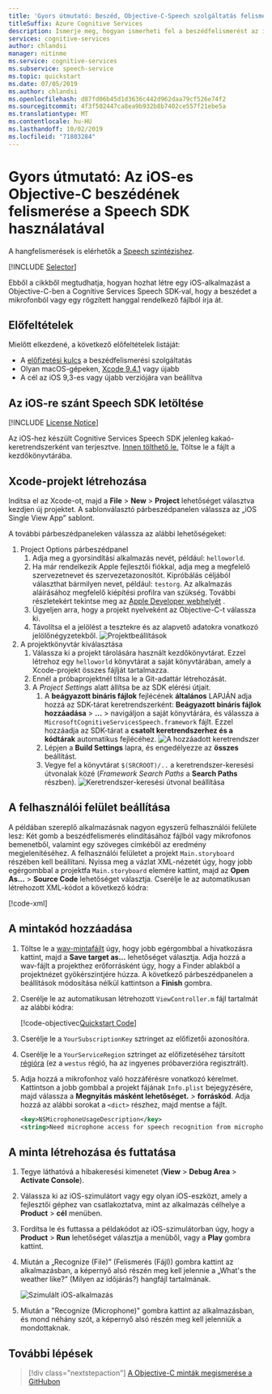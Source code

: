 ```yaml
---
title: 'Gyors útmutató: Beszéd, Objective-C-Speech szolgáltatás felismerése'
titleSuffix: Azure Cognitive Services
description: Ismerje meg, hogyan ismerheti fel a beszédfelismerést az iOS-es Objective-C-ben a Speech SDK használatával
services: cognitive-services
author: chlandsi
manager: nitinme
ms.service: cognitive-services
ms.subservice: speech-service
ms.topic: quickstart
ms.date: 07/05/2019
ms.author: chlandsi
ms.openlocfilehash: d87fd06b45d1d3636c442d962daa79cf526e74f2
ms.sourcegitcommit: 4f3f502447ca8ea9b932b8b7402ce557f21ebe5a
ms.translationtype: MT
ms.contentlocale: hu-HU
ms.lasthandoff: 10/02/2019
ms.locfileid: "71803284"
---
```

# <a name="quickstart-recognize-speech-in-objective-c-on-ios-using-the-speech-sdk"></a>Gyors útmutató: Az iOS-es Objective-C beszédének felismerése a Speech SDK használatával

A hangfelismerések is elérhetők a [Speech szintézishez](quickstart-text-to-speech-objectivec-ios.md).

[!INCLUDE [Selector](../../../includes/cognitive-services-speech-service-quickstart-selector.md)]

Ebből a cikkből megtudhatja, hogyan hozhat létre egy iOS-alkalmazást a Objective-C-ben a Cognitive Services Speech SDK-val, hogy a beszédet a mikrofonból vagy egy rögzített hanggal rendelkező fájlból írja át.

## <a name="prerequisites"></a>Előfeltételek

Mielőtt elkezdené, a következő előfeltételek listáját:

* A [előfizetési kulcs](get-started.md) a beszédfelismerési szolgáltatás
* Olyan macOS-gépeken, [Xcode 9.4.1](https://geo.itunes.apple.com/us/app/xcode/id497799835?mt=12) vagy újabb
* A cél az iOS 9,3-es vagy újabb verziójára van beállítva

## <a name="get-the-speech-sdk-for-ios"></a>Az iOS-re szánt Speech SDK letöltése

[!INCLUDE [License Notice](../../../includes/cognitive-services-speech-service-license-notice.md)]

Az iOS-hez készült Cognitive Services Speech SDK jelenleg kakaó-keretrendszerként van terjesztve.
[Innen tölthető le.](https://aka.ms/csspeech/iosbinary) Töltse le a fájlt a kezdőkönyvtárába.

## <a name="create-an-xcode-project"></a>Xcode-projekt létrehozása

Indítsa el az Xcode-ot, majd a **File** > **New** > **Project** lehetőséget választva kezdjen új projektet.
A sablonválasztó párbeszédpanelen válassza az „iOS Single View App” sablont.

A további párbeszédpaneleken válassza az alábbi lehetőségeket:

1. Project Options párbeszédpanel
    1. Adja meg a gyorsindítási alkalmazás nevét, például: `helloworld`.
    1. Ha már rendelkezik Apple fejlesztői fiókkal, adja meg a megfelelő szervezetnevet és szervezetazonosítót. Kipróbálás céljából választhat bármilyen nevet, például: `testorg`. Az alkalmazás aláírásához megfelelő kiépítési profilra van szükség. További részletekért tekintse meg az [Apple Developer webhelyét](https://developer.apple.com/) .
    1. Ügyeljen arra, hogy a projekt nyelveként az Objective-C-t válassza ki.
    1. Távolítsa el a jelölést a tesztekre és az alapvető adatokra vonatkozó jelölőnégyzetekből.
    ![Projektbeállítások](media/sdk/qs-objectivec-project-settings.png)
1. A projektkönyvtár kiválasztása
    1. Válassza ki a projekt tárolására használt kezdőkönyvtárat. Ezzel létrehoz egy `helloworld` könyvtárat a saját könyvtárában, amely a Xcode-projekt összes fájlját tartalmazza.
    1. Ennél a próbaprojektnél tiltsa le a Git-adattár létrehozását.
    1. A *Project Settings* alatt állítsa be az SDK elérési útjait.
        1. A **beágyazott bináris fájlok** fejlécének **általános** LAPJÁN adja hozzá az SDK-tárat keretrendszerként: **Beágyazott bináris fájlok hozzáadása** >  **...** > navigáljon a saját könyvtárára, és válassza a `MicrosoftCognitiveServicesSpeech.framework` fájlt. Ezzel hozzáadja az SDK-tárat a **csatolt keretrendszerhez és a kódtárak** automatikus fejlécéhez.
        ![A hozzáadott keretrendszer](media/sdk/qs-objectivec-framework.png)
        1. Lépjen a **Build Settings** lapra, és engedélyezze az **összes** beállítást.
        1. Vegye fel a könyvtárat `$(SRCROOT)/..` a keretrendszer-keresési útvonalak közé (*Framework Search Paths* a **Search Paths** részben).
        ![Keretrendszer-keresési útvonal beállítása](media/sdk/qs-objectivec-framework-search-paths.png)

## <a name="set-up-the-ui"></a>A felhasználói felület beállítása

A példában szereplő alkalmazásnak nagyon egyszerű felhasználói felülete lesz: Két gomb a beszédfelismerés elindításához fájlból vagy mikrofonos bemenetből, valamint egy szöveges címkéből az eredmény megjelenítéséhez.
A felhasználói felületet a projekt `Main.storyboard` részében kell beállítani.
Nyissa meg a vázlat XML-nézetét úgy, hogy jobb egérgombbal a projektfa `Main.storyboard` elemére kattint, majd az **Open As...**  > **Source Code** lehetőséget választja.
Cserélje le az automatikusan létrehozott XML-kódot a következő kódra:

[!code-xml[](~/samples-cognitive-services-speech-sdk/quickstart/objectivec-ios/helloworld/helloworld/Base.lproj/Main.storyboard)]

## <a name="add-the-sample-code"></a>A mintakód hozzáadása

1. Töltse le a [wav-mintafájlt](https://raw.githubusercontent.com/Azure-Samples/cognitive-services-speech-sdk/f9807b1079f3a85f07cbb6d762c6b5449d536027/samples/cpp/windows/console/samples/whatstheweatherlike.wav) úgy, hogy jobb egérgombbal a hivatkozásra kattint, majd a **Save target as...** lehetőséget választja. Adja hozzá a wav-fájlt a projekthez erőforrásként úgy, hogy a Finder ablakból a projektnézet gyökérszintjére húzza.
   A következő párbeszédpanelen a beállítások módosítása nélkül kattintson a **Finish** gombra.
1. Cserélje le az automatikusan létrehozott `ViewController.m` fájl tartalmát az alábbi kódra:

   [!code-objectivec[Quickstart Code](~/samples-cognitive-services-speech-sdk/quickstart/objectivec-ios/helloworld/helloworld/ViewController.m#code)]
1. Cserélje le a `YourSubscriptionKey` sztringet az előfizetői azonosítóra.
1. Cserélje le a `YourServiceRegion` sztringet az előfizetéséhez társított [régióra](regions.md) (ez a `westus` régió, ha az ingyenes próbaverzióra regisztrált).
1. Adja hozzá a mikrofonhoz való hozzáférésre vonatkozó kérelmet. Kattintson a jobb gombbal a projekt fájának `Info.plist` bejegyzésére, majd válassza a **Megnyitás másként lehetőséget.**  > **forráskód**. Adja hozzá az alábbi sorokat a `<dict>` részhez, majd mentse a fájlt.
    ```xml
    <key>NSMicrophoneUsageDescription</key>
    <string>Need microphone access for speech recognition from microphone.</string>
    ```

## <a name="build-and-run-the-sample"></a>A minta létrehozása és futtatása

1. Tegye láthatóvá a hibakeresési kimenetet (**View** > **Debug Area** > **Activate Console**).
1. Válassza ki az iOS-szimulátort vagy egy olyan iOS-eszközt, amely a fejlesztői géphez van csatlakoztatva, mint az alkalmazás célhelye a **Product** > **cél** menüben.
1. Fordítsa le és futtassa a példakódot az iOS-szimulátorban úgy, hogy a **Product** > **Run** lehetőséget választja a menüből, vagy a **Play** gombra kattint.
1. Miután a „Recognize (File)” (Felismerés (Fájl)) gombra kattint az alkalmazásban, a képernyő alsó részén meg kell jelennie a „What's the weather like?” (Milyen az időjárás?) hangfájl tartalmának.

   ![Szimulált iOS-alkalmazás](media/sdk/qs-objectivec-simulated-app.png)

1. Miután a "Recognize (Microphone)" gombra kattint az alkalmazásban, és mond néhány szót, a képernyő alsó részén meg kell jelenniük a mondottaknak.

## <a name="next-steps"></a>További lépések

> [!div class="nextstepaction"]
> [A Objective-C minták megismerése a GitHubon](https://aka.ms/csspeech/samples)
